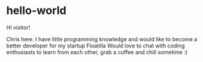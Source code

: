 # hello-world

Hi visitor! 

Chris here. I have little programming knowledge and would like to become a better developer for my startup Floatilla
Would love to chat with coding enthusiasts to learn from each other, grab a coffee and chill sometime :)
